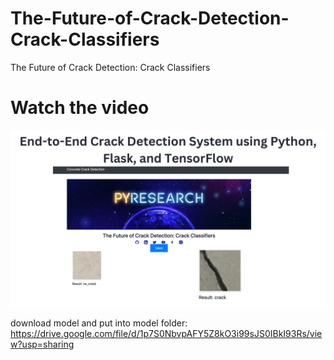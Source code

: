 # The-Future-of-Crack-Detection-Crack-Classifiers
The Future of Crack Detection: Crack Classifiers




# Watch the video

[![Watch the video](https://github.com/noorkhokhar99/The-Future-of-Crack-Detection-Crack-Classifiers/blob/main/Add%20a%20heading.png)](https://www.youtube.com/watch?v=WQUd6Dc_Bto)



download model and put into model folder: https://drive.google.com/file/d/1p7S0NbvpAFY5Z8kO3i99sJS0IBkI93Rs/view?usp=sharing
